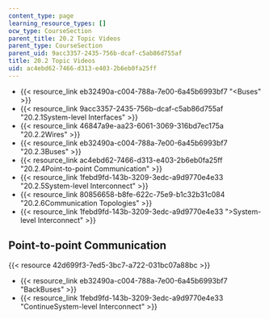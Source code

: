 ```yaml
---
content_type: page
learning_resource_types: []
ocw_type: CourseSection
parent_title: 20.2 Topic Videos
parent_type: CourseSection
parent_uid: 9acc3357-2435-756b-dcaf-c5ab86d755af
title: 20.2 Topic Videos
uid: ac4ebd62-7466-d313-e403-2b6eb0fa25ff
---
```


*   {{< resource_link eb32490a-c004-788a-7e00-6a45b6993bf7 "\<Buses" >}}
*   {{< resource_link 9acc3357-2435-756b-dcaf-c5ab86d755af "20.2.1System-level Interfaces" >}}
*   {{< resource_link 46847a9e-aa23-6061-3069-316bd7ec175a "20.2.2Wires" >}}
*   {{< resource_link eb32490a-c004-788a-7e00-6a45b6993bf7 "20.2.3Buses" >}}
*   {{< resource_link ac4ebd62-7466-d313-e403-2b6eb0fa25ff "20.2.4Point-to-point Communication" >}}
*   {{< resource_link 1febd9fd-143b-3209-3edc-a9d9770e4e33 "20.2.5System-level Interconnect" >}}
*   {{< resource_link 80856658-b8fe-622c-75e9-b1c32b31c084 "20.2.6Communication Topologies" >}}
*   {{< resource_link 1febd9fd-143b-3209-3edc-a9d9770e4e33 "\>System-level Interconnect" >}}

Point-to-point Communication
----------------------------

{{< resource 42d699f3-7ed5-3bc7-a722-031bc07a88bc >}}

*   {{< resource_link eb32490a-c004-788a-7e00-6a45b6993bf7 "BackBuses" >}}
*   {{< resource_link 1febd9fd-143b-3209-3edc-a9d9770e4e33 "ContinueSystem-level Interconnect" >}}